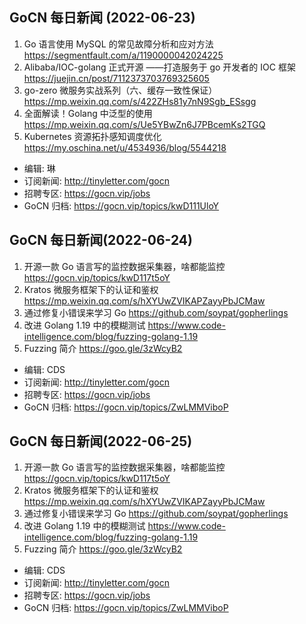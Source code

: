 ## GoCN 每日新闻 (2022-06-23)

1. Go 语言使用 MySQL 的常见故障分析和应对方法 https://segmentfault.com/a/1190000042024225
2. Alibaba/IOC-golang 正式开源 ——打造服务于 go 开发者的 IOC 框架 https://juejin.cn/post/7112373703769325605
3. go-zero 微服务实战系列（六、缓存一致性保证）https://mp.weixin.qq.com/s/422ZHs81y7nN9Sgb_ESsgg
4. 全面解读！Golang 中泛型的使用 https://mp.weixin.qq.com/s/Ue5YBwZn6J7PBcemKs2TGQ
5. Kubernetes 资源拓扑感知调度优化 https://my.oschina.net/u/4534936/blog/5544218

- 编辑: 琳
- 订阅新闻: http://tinyletter.com/gocn
- 招聘专区: https://gocn.vip/jobs
- GoCN 归档: https://gocn.vip/topics/kwD111UloY

## GoCN 每日新闻(2022-06-24)

1. 开源一款 Go 语言写的监控数据采集器，啥都能监控 https://gocn.vip/topics/kwD117t5oY
2. Kratos 微服务框架下的认证和鉴权 https://mp.weixin.qq.com/s/hXYUwZVIKAPZayyPbJCMaw
3. 通过修复小错误来学习 Go https://github.com/soypat/gopherlings
4. 改进 Golang 1.19 中的模糊测试 https://www.code-intelligence.com/blog/fuzzing-golang-1.19
5. Fuzzing 简介 https://goo.gle/3zWcyB2

- 编辑: CDS
- 订阅新闻: http://tinyletter.com/gocn
- 招聘专区: https://gocn.vip/jobs
- GoCN 归档: https://gocn.vip/topics/ZwLMMViboP

## GoCN 每日新闻(2022-06-25)

1. 开源一款 Go 语言写的监控数据采集器，啥都能监控 https://gocn.vip/topics/kwD117t5oY
2. Kratos 微服务框架下的认证和鉴权 https://mp.weixin.qq.com/s/hXYUwZVIKAPZayyPbJCMaw
3. 通过修复小错误来学习 Go https://github.com/soypat/gopherlings
4. 改进 Golang 1.19 中的模糊测试 https://www.code-intelligence.com/blog/fuzzing-golang-1.19
5. Fuzzing 简介 https://goo.gle/3zWcyB2

- 编辑: CDS
- 订阅新闻: http://tinyletter.com/gocn
- 招聘专区: https://gocn.vip/jobs
- GoCN 归档: https://gocn.vip/topics/ZwLMMViboP

